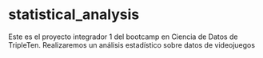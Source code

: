 # statistical_analysis
Este es el proyecto integrador 1 del bootcamp en Ciencia de Datos de TripleTen. Realizaremos un análisis estadístico sobre datos de videojuegos
